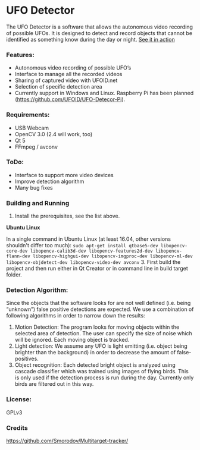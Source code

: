 # UFO Detector

The UFO Detector is a software that allows the autonomous video recording of possible UFOs. It is designed to detect and record objects that cannot be identified as something know during the day or night. [See it in action]

### Features:
  - Autonomous video recording of possible UFO’s
  - Interface to manage all the recorded videos
  - Sharing of captured video with UFOID.net
  - Selection of specific detection area
  - Currently support in Windows and Linux. Raspberry Pi has been planned (https://github.com/UFOID/UFO-Detecor-Pi).
  
### Requirements:
  - USB Webcam
  - OpenCV 3.0 (2.4 will work, too)
  - Qt 5
  - FFmpeg / avconv
  
### ToDo:
  - Interface to support more video devices
  - Improve detection algorithm
  - Many bug fixes

### Building and Running
1. Install the prerequisites, see the list above.

  **Ubuntu Linux**

  In a single command in Ubuntu Linux (at least 16.04, other versions shouldn't differ too much): ```sudo apt-get install qtbase5-dev libopencv-core-dev libopencv-calib3d-dev libopencv-features2d-dev libopencv-flann-dev libopencv-highgui-dev libopencv-imgproc-dev libopencv-ml-dev libopencv-objdetect-dev libopencv-video-dev avconv```
3. First build the project and then run either in Qt Creator or in command line in build target folder.

### Detection Algorithm:
Since the objects that the software looks for are not well defined (i.e. being “unknown”) false positive detections are expected.  We use a combination of following algorithms in order to narrow down the results:

1.	Motion Detection: The program looks for moving objects within the selected area of detection. The user can specify the size of noise which will be ignored. Each moving object is tracked.
2.	Light detection: We assume any UFO is light emitting (i.e. object being brighter than the background) in order to decrease the amount of false-positives.
3.	Object recognition: Each detected bright object is analyzed using cascade classifier which was trained using images of flying birds. This is only used if the detection process is run during the day. Currently only birds are filtered out in this way.

### License:
GPLv3

### Credits
https://github.com/Smorodov/Multitarget-tracker/

   [See it in action]: https://www.youtube.com/watch?v=Jai15P4kuug
